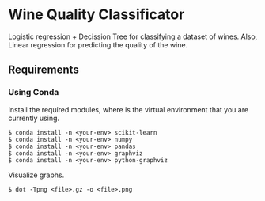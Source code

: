# Wine Quality Classificator
Logistic regression + Decission Tree for classifying a dataset of wines. Also,  Linear regression for predicting the quality of the wine.

## Requirements

### Using Conda

Install the required modules, where <your-env> is the virtual environment that you are currently using.

```
$ conda install -n <your-env> scikit-learn
$ conda install -n <your-env> numpy
$ conda install -n <your-env> pandas
$ conda install -n <your-env> graphviz
$ conda install -n <your-env> python-graphviz
```

Visualize graphs.
```
$ dot -Tpng <file>.gz -o <file>.png
```



